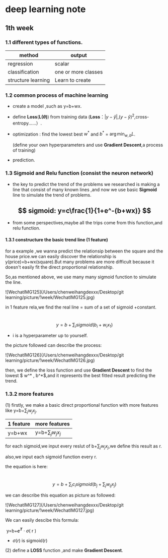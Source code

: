 # deep learning note



## 1th week

### 1.1 different types of functions.  

| method             | output              |
| ------------------ | ------------------- |
| regression         | scalar              |
| classification     | one or more classes |
| structure learning | Learn to create     |



### 1.2 common process of machine learning 

- create a model ,such as y=b+wx.

- define **Loss**(**L($\theta$)**) from training data (**Loss**：$|y-\hat{y}|$,$(y-\hat{y})^2$,cross-entropy......）.

- optimization : find the lowest best $w^*$ and $b^*$ = $\arg\min_{w,b}L$.

   (define your own hyperparameters and use **Gradient Descent**,a process of training)

- prediction.	



### 1.3 Sigmoid and Relu function (consist the neuron network)

- the key to predict the trend of  the problems we researched is making a line that consist of many known lines ,and now we use basic **Sigmoid** line to simulate the trend of problems.

##                                      			$$ sigmoid: y=c\frac{1}{1+e^-(b+wx)} $$

- from some perspectives,maybe all the trips come from this function,and relu function.

#### 1.3.1 constructure the basic trend line (1 feature)

for a example ,we wanna predict the relationsip between  the square  and the house price.we can easily discover the relationship is y(price)=b+wx(square).But many problems are more difficult because it doesn't easily fit the direct proportional relationship.

So,as mentioned above, we use many many sigmoid function to simulate the line.

![WechatIMG125](/Users/chenweihangdexxx/Desktop/git learning/picture/1week/WechatIMG125.jpg)

in 1 feature rela,we find  the real line = sum of a set of sigmoid +constant.

​           						          $$ y=b+ \sum_{i} sigmoid(b_i+w_ix_1)$$

- i is a hyperparameter up to yourself.

the picture followed can describe the process:

![WechatIMG126](/Users/chenweihangdexxx/Desktop/git learning/picture/1week/WechatIMG126.jpg)

then, we define the loss function and use **Gradient Descent** to find the lowest $ w^* , b^*$,and it represents the best fitted result predicting the trend.



### 1.3.2 more features

(1) firstly, we make a basic direct proportional function with more features like y=b+$\sum_j w_j x_j$.

| 1 feature | more features        |
| --------- | -------------------- |
| y=b+wx    | y=b+$\sum_j w_j x_j$ |

for each sigmoid,we input every reslut of b+$\sum_j w_j x_j$,we define this result as r.

also,we input each sigmoid function every r.

the equation is here:

​                                $$ y=b+\sum_{i}c_i sigmoid(b_j+\sum_{j}w_{ij}x_j)$$

we can describe this equation as picture as followed:

![WechatIMG127](/Users/chenweihangdexxx/Desktop/git learning/picture/1week/WechatIMG127.jpg)

We can easily descibe this formula:

​                                             y=b+**$c^T$** · $\sigma$( r )

- $\sigma(r)$ is sigmoid(r)



(2) define a **LOSS** function ,and make **Gradient Descent**.



